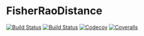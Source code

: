 # FisherRaoDistance

[![Build Status](https://travis-ci.com/wadehenning/FisherRaoDistance.jl.svg?branch=master)](https://travis-ci.com/wadehenning/FisherRaoDistance.jl)
[![Build Status](https://ci.appveyor.com/api/projects/status/github/wadehenning/FisherRaoDistance.jl?svg=true)](https://ci.appveyor.com/project/wadehenning/FisherRaoDistance-jl)
[![Codecov](https://codecov.io/gh/wadehenning/FisherRaoDistance.jl/branch/master/graph/badge.svg)](https://codecov.io/gh/wadehenning/FisherRaoDistance.jl)
[![Coveralls](https://coveralls.io/repos/github/wadehenning/FisherRaoDistance.jl/badge.svg?branch=master)](https://coveralls.io/github/wadehenning/FisherRaoDistance.jl?branch=master)
